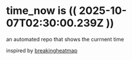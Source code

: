 # time_now is (( 2025-10-07T02:30:00.239Z ))

an automated repo that shows the currnent time

inspired by [breakingheatmap](https://github.com/breakingheatmap/breakingheatmap)